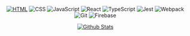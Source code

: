 <!---
- 👋 Hi, I’m @01zulfi
- 👀 I’m interested in ...
- 🌱 I’m currently learning ...
- 💞️ I’m looking to collaborate on ...
- 📫 How to reach me ...
--->
<!---
01zulfi/01zulfi is a ✨ special ✨ repository because its `README.md` (this file) appears on your GitHub profile.
You can click the Preview link to take a look at your changes.
--->

<div align="center">

[![HTML](https://img.shields.io/badge/HTML5-E34F26?style=for-the-badge&logo=html5&logoColor=white)]()
![CSS](https://img.shields.io/badge/CSS3-1572B6?style=for-the-badge&logo=css3&logoColor=white)
![JavaScript](https://img.shields.io/badge/JavaScript-323330?style=for-the-badge&logo=javascript&logoColor=F7DF1E)
![React](https://img.shields.io/badge/React-20232A?style=for-the-badge&logo=react&logoColor=61DAFB)
![TypeScript](https://img.shields.io/badge/TypeScript-007ACC?style=for-the-badge&logo=typescript&logoColor=white)
![Jest](https://img.shields.io/badge/Jest-C21325?style=for-the-badge&logo=jest&logoColor=white)
![Webpack](https://img.shields.io/badge/Webpack-8DD6F9?style=for-the-badge&logo=Webpack&logoColor=white)
![Git](https://img.shields.io/badge/GIT-E44C30?style=for-the-badge&logo=git&logoColor=white)
![Firebase](https://img.shields.io/badge/firebase-ffca28?style=for-the-badge&logo=firebase&logoColor=black)
  
</div> 
  
<div align="center">  
  
[![Github Stats](https://github-readme-stats.vercel.app/api?username=01zulfi&show_icons=true&theme=nord&hide_border=true&custom_title=Stats&layout=compact&count_private=true)](https://www.github.com/01zulfi)
  
</div>
  
<!---  
<div align="center">

[![Activity Graph](https://activity-graph.herokuapp.com/graph?username=01zulfi&custom_title=Activity%20Graph%20&hide_border=true&theme=nord)](https://www.github.com/01zulfi)

</div>
--->

